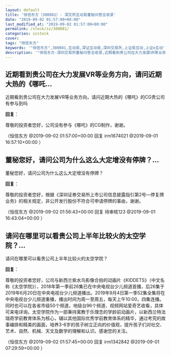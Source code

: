 ```yaml
---
layout: default
title: '恒信东方（300081）- 深交所互动易董秘问答全收录'
date: "2019-09-02 01:57:00+00:00"
last_modified_at: "2019-09-02 01:57:00+00:00"
permalink: /stock/sz/300081/
categories: szstock
cover: 
tags: "恒信东方"
keywords: '"恒信东方",300081,互动易,深证互动易,深圳交易所,上证易互动,上证e互动'
description: '"恒信东方-深圳交易所董秘问答全收录,近期看到贵公司在大力发展VR等业务方向，请问近期大热的《哪吒》的CG贵公司有参与到吗"'
---
```


## 近期看到贵公司在大力发展VR等业务方向，请问近期大热的《哪吒...

近期看到贵公司在大力发展VR等业务方向，请问近期大热的《哪吒》的CG贵公司有参与到吗

**回复**：

尊敬的投资者您好，公司没有参与《哪吒》的CG制作，谢谢。 

（恒信东方  @2019-09-02 01:57:00+00:00 回复 irm1674021  @2019-09-01 16:57:10+00:00 ）

## 董秘您好，请问公司为什么这么大定增没有停牌？...

董秘您好，请问公司为什么这么大定增没有停牌？

**回复**：

尊敬的投资者您好，根据《深圳证券交易所上市公司信息披露指引第2号—停复牌业务》的相关规定，非公开发行股份不符合可申请停牌的事由，谢谢。 

（恒信东方  @2019-09-02 01:56:43+00:00 回复 待审核123  @2019-09-01 16:43:04+00:00 ）

## 请问在哪里可以看贵公司上半年比较火的太空学院？...

请问在哪里可以看贵公司上半年比较火的太空学院？

**回复**：

尊敬的投资者您好，公司与新西兰紫水鸟影像合拍的动画片《KIDDETS》（中文名称《太空学院》），2018年第一季前26集已在中央电视台少儿频道首播，后26集于2019年6月20日在中央电视台少儿频道播出。2019年9月4日第一季52集全集将在中央电视台少儿频道重播，播出时间为周一至周五，每天上午10:00，四集连播。同时也可以在各省市级50个频道，地级台96个频道、视频网站爱奇艺收看，具体可来电详询。太空学院作为一部秉持寓教于乐理念的学龄前动画片，以新西兰特法瑞奇学前教育体系为核心，辅以其他国际优秀学前教育体系的精华，通过考究的故事编排和精美的画面，培养3-6岁的孩子树立正向的价值观，提升孩子们对社交、艺术、自然、机械、天文及数学的理解和认识。感谢您的关注。 

（恒信东方  @2019-09-02 01:57:45+00:00 回复 irm1342842  @2019-09-01 07:29:59+00:00 ）

